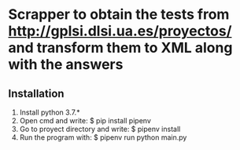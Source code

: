 Scrapper to obtain the tests from http://gplsi.dlsi.ua.es/proyectos/ and transform them to XML along with the answers
==============================================
Installation
------------
1. Install python 3.7.*
2. Open cmd and write:
$ pip install pipenv
3. Go to proyect directory and write:
$ pipenv install
4. Run the program with:
$ pipenv run python main.py
